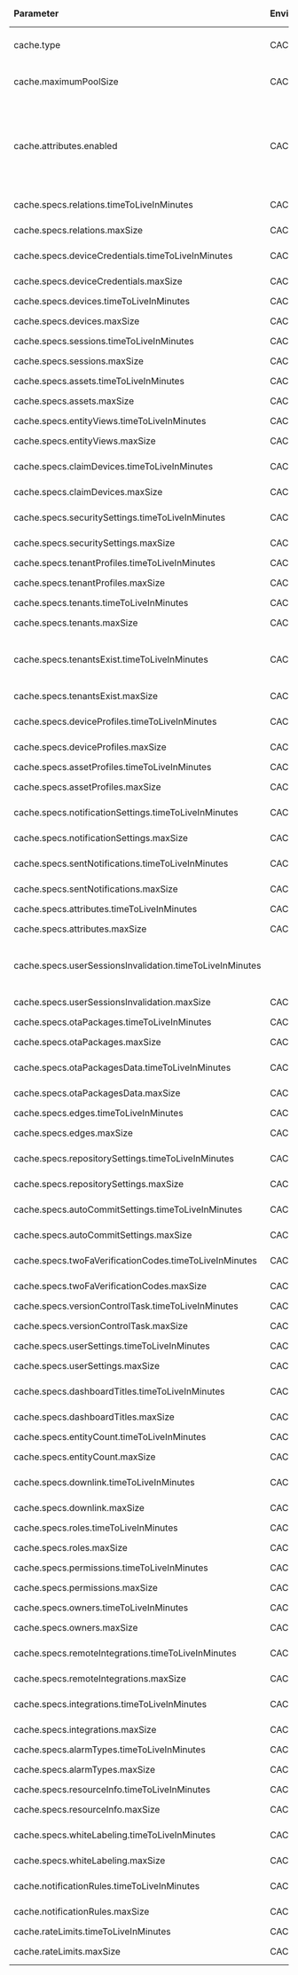 <table>
  <thead>
      <tr>
          <td style="width: 25%"><b>Parameter</b></td><td style="width: 30%"><b>Environment Variable</b></td><td style="width: 15%"><b>Default Value</b></td><td style="width: 30%"><b>Description</b></td>
      </tr>
  </thead>
  <tbody>
      <tr>
          <td>cache.type</td>
          <td>CACHE_TYPE</td>
          <td>caffeine</td>
          <td>Type of cache engine.Allowed values: Caffeine or Redis</td>
      </tr>
      <tr>
          <td>cache.maximumPoolSize</td>
          <td>CACHE_MAXIMUM_POOL_SIZE</td>
          <td>16</td>
          <td>Max pool size to process futures that calls the external cache</td>
      </tr>
      <tr>
          <td>cache.attributes.enabled</td>
          <td>CACHE_ATTRIBUTES_ENABLED</td>
          <td>true</td>
          <td>Make sure that if cache.type is 'redis' and cache.attributes.enabled is 'true' that you change 'maxmemory-policy' Redis config property to 'allkeys-lru', 'allkeys-lfu' or 'allkeys-random'</td>
      </tr>
      <tr>
          <td>cache.specs.relations.timeToLiveInMinutes</td>
          <td>CACHE_SPECS_RELATIONS_TTL</td>
          <td>1440</td>
          <td>Relations cache max size.</td>
      </tr>
      <tr>
          <td>cache.specs.relations.maxSize</td>
          <td>CACHE_SPECS_RELATIONS_MAX_SIZE</td>
          <td>10000</td>
          <td>maxSize: 0 means the cache is disabled</td>
      </tr>
      <tr>
          <td>cache.specs.deviceCredentials.timeToLiveInMinutes</td>
          <td>CACHE_SPECS_DEVICE_CREDENTIALS_TTL</td>
          <td>1440</td>
          <td>deviceCredentials cache TTL</td>
      </tr>
      <tr>
          <td>cache.specs.deviceCredentials.maxSize</td>
          <td>CACHE_SPECS_DEVICE_CREDENTIALS_MAX_SIZE</td>
          <td>10000</td>
          <td>maxSize: 0 means the cache is disabled</td>
      </tr>
      <tr>
          <td>cache.specs.devices.timeToLiveInMinutes</td>
          <td>CACHE_SPECS_DEVICES_TTL</td>
          <td>1440</td>
          <td>device cache TTL</td>
      </tr>
      <tr>
          <td>cache.specs.devices.maxSize</td>
          <td>CACHE_SPECS_DEVICES_MAX_SIZE</td>
          <td>10000</td>
          <td>maxSize: 0 means the cache is disabled</td>
      </tr>
      <tr>
          <td>cache.specs.sessions.timeToLiveInMinutes</td>
          <td>CACHE_SPECS_SESSIONS_TTL</td>
          <td>1440</td>
          <td>sessions cache TTL</td>
      </tr>
      <tr>
          <td>cache.specs.sessions.maxSize</td>
          <td>CACHE_SPECS_SESSIONS_MAX_SIZE</td>
          <td>10000</td>
          <td>maxSize: 0 means the cache is disabled</td>
      </tr>
      <tr>
          <td>cache.specs.assets.timeToLiveInMinutes</td>
          <td>CACHE_SPECS_ASSETS_TTL</td>
          <td>1440</td>
          <td>assets cache TTL</td>
      </tr>
      <tr>
          <td>cache.specs.assets.maxSize</td>
          <td>CACHE_SPECS_ASSETS_MAX_SIZE</td>
          <td>10000</td>
          <td>maxSize: 0 means the cache is disabled</td>
      </tr>
      <tr>
          <td>cache.specs.entityViews.timeToLiveInMinutes</td>
          <td>CACHE_SPECS_ENTITY_VIEWS_TTL</td>
          <td>1440</td>
          <td>entity view cache TTL</td>
      </tr>
      <tr>
          <td>cache.specs.entityViews.maxSize</td>
          <td>CACHE_SPECS_ENTITY_VIEWS_MAX_SIZE</td>
          <td>10000</td>
          <td>maxSize: 0 means the cache is disabled</td>
      </tr>
      <tr>
          <td>cache.specs.claimDevices.timeToLiveInMinutes</td>
          <td>CACHE_SPECS_CLAIM_DEVICES_TTL</td>
          <td>1440</td>
          <td>claim devices cache TTL</td>
      </tr>
      <tr>
          <td>cache.specs.claimDevices.maxSize</td>
          <td>CACHE_SPECS_CLAIM_DEVICES_MAX_SIZE</td>
          <td>1000</td>
          <td>maxSize: 0 means the cache is disabled</td>
      </tr>
      <tr>
          <td>cache.specs.securitySettings.timeToLiveInMinutes</td>
          <td>CACHE_SPECS_SECURITY_SETTINGS_TTL</td>
          <td>1440</td>
          <td>security settings cache TTL</td>
      </tr>
      <tr>
          <td>cache.specs.securitySettings.maxSize</td>
          <td>CACHE_SPECS_SECURITY_SETTINGS_MAX_SIZE</td>
          <td>10000</td>
          <td>maxSize: 0 means the cache is disabled</td>
      </tr>
      <tr>
          <td>cache.specs.tenantProfiles.timeToLiveInMinutes</td>
          <td>CACHE_SPECS_TENANT_PROFILES_TTL</td>
          <td>1440</td>
          <td>tenant profile cache TTL</td>
      </tr>
      <tr>
          <td>cache.specs.tenantProfiles.maxSize</td>
          <td>CACHE_SPECS_TENANT_PROFILES_MAX_SIZE</td>
          <td>10000</td>
          <td>maxSize: 0 means the cache is disabled</td>
      </tr>
      <tr>
          <td>cache.specs.tenants.timeToLiveInMinutes</td>
          <td>CACHE_SPECS_TENANTS_TTL</td>
          <td>1440</td>
          <td>tenant specs cache TTL</td>
      </tr>
      <tr>
          <td>cache.specs.tenants.maxSize</td>
          <td>CACHE_SPECS_TENANTS_MAX_SIZE</td>
          <td>10000</td>
          <td>maxSize: 0 means the cache is disabled</td>
      </tr>
      <tr>
          <td>cache.specs.tenantsExist.timeToLiveInMinutes</td>
          <td>CACHE_SPECS_TENANTS_TTL</td>
          <td>1440</td>
          <td>environment variables are intentionally the same as in 'tenants' cache to be equal</td>
      </tr>
      <tr>
          <td>cache.specs.tenantsExist.maxSize</td>
          <td>CACHE_SPECS_TENANTS_MAX_SIZE</td>
          <td>10000</td>
          <td>maxSize: 0 means the cache is disabled</td>
      </tr>
      <tr>
          <td>cache.specs.deviceProfiles.timeToLiveInMinutes</td>
          <td>CACHE_SPECS_DEVICE_PROFILES_TTL</td>
          <td>1440</td>
          <td>device profile cache TTL</td>
      </tr>
      <tr>
          <td>cache.specs.deviceProfiles.maxSize</td>
          <td>CACHE_SPECS_DEVICE_PROFILES_MAX_SIZE</td>
          <td>10000</td>
          <td>maxSize: 0 means the cache is disabled</td>
      </tr>
      <tr>
          <td>cache.specs.assetProfiles.timeToLiveInMinutes</td>
          <td>CACHE_SPECS_ASSET_PROFILES_TTL</td>
          <td>1440</td>
          <td>asset profile cache TTL</td>
      </tr>
      <tr>
          <td>cache.specs.assetProfiles.maxSize</td>
          <td>CACHE_SPECS_ASSET_PROFILES_MAX_SIZE</td>
          <td>10000</td>
          <td>maxSize: 0 means the cache is disabled</td>
      </tr>
      <tr>
          <td>cache.specs.notificationSettings.timeToLiveInMinutes</td>
          <td>CACHE_SPECS_NOTIFICATION_SETTINGS_TTL</td>
          <td>10</td>
          <td>notification settings cache TTL</td>
      </tr>
      <tr>
          <td>cache.specs.notificationSettings.maxSize</td>
          <td>CACHE_SPECS_NOTIFICATION_SETTINGS_MAX_SIZE</td>
          <td>1000</td>
          <td>maxSize: 0 means the cache is disabled</td>
      </tr>
      <tr>
          <td>cache.specs.sentNotifications.timeToLiveInMinutes</td>
          <td>CACHE_SPECS_SENT_NOTIFICATIONS_TTL</td>
          <td>1440</td>
          <td>notification specs sent notifications cache TTL</td>
      </tr>
      <tr>
          <td>cache.specs.sentNotifications.maxSize</td>
          <td>CACHE_SPECS_SENT_NOTIFICATIONS_MAX_SIZE</td>
          <td>10000</td>
          <td>maxSize: 0 means the cache is disabled</td>
      </tr>
      <tr>
          <td>cache.specs.attributes.timeToLiveInMinutes</td>
          <td>CACHE_SPECS_ATTRIBUTES_TTL</td>
          <td>1440</td>
          <td>attributes cache TTL</td>
      </tr>
      <tr>
          <td>cache.specs.attributes.maxSize</td>
          <td>CACHE_SPECS_ATTRIBUTES_MAX_SIZE</td>
          <td>100000</td>
          <td>maxSize: 0 means the cache is disabled</td>
      </tr>
      <tr>
          <td>cache.specs.userSessionsInvalidation.timeToLiveInMinutes</td>
          <td></td>
          <td>0</td>
          <td>The value of this TTL is ignored and replaced by JWT refresh token expiration time</td>
      </tr>
      <tr>
          <td>cache.specs.userSessionsInvalidation.maxSize</td>
          <td>CACHE_SPECS_USERS_UPDATE_TIME_MAX_SIZE</td>
          <td>10000</td>
          <td>maxSize: 0 means the cache is disabled</td>
      </tr>
      <tr>
          <td>cache.specs.otaPackages.timeToLiveInMinutes</td>
          <td>CACHE_SPECS_OTA_PACKAGES_TTL</td>
          <td>60</td>
          <td>ota updates cache TTL</td>
      </tr>
      <tr>
          <td>cache.specs.otaPackages.maxSize</td>
          <td>CACHE_SPECS_OTA_PACKAGES_MAX_SIZE</td>
          <td>10</td>
          <td>maxSize: 0 means the cache is disabled</td>
      </tr>
      <tr>
          <td>cache.specs.otaPackagesData.timeToLiveInMinutes</td>
          <td>CACHE_SPECS_OTA_PACKAGES_DATA_TTL</td>
          <td>60</td>
          <td>ota packages data cache TTL</td>
      </tr>
      <tr>
          <td>cache.specs.otaPackagesData.maxSize</td>
          <td>CACHE_SPECS_OTA_PACKAGES_DATA_MAX_SIZE</td>
          <td>10</td>
          <td>maxSize: 0 means the cache is disabled</td>
      </tr>
      <tr>
          <td>cache.specs.edges.timeToLiveInMinutes</td>
          <td>CACHE_SPECS_EDGES_TTL</td>
          <td>1440</td>
          <td>edges cache TTL</td>
      </tr>
      <tr>
          <td>cache.specs.edges.maxSize</td>
          <td>CACHE_SPECS_EDGES_MAX_SIZE</td>
          <td>10000</td>
          <td>maxSize: 0 means the cache is disabled</td>
      </tr>
      <tr>
          <td>cache.specs.repositorySettings.timeToLiveInMinutes</td>
          <td>CACHE_SPECS_REPOSITORY_SETTINGS_TTL</td>
          <td>1440</td>
          <td>VC repository settings cache TTL</td>
      </tr>
      <tr>
          <td>cache.specs.repositorySettings.maxSize</td>
          <td>CACHE_SPECS_REPOSITORY_SETTINGS_MAX_SIZE</td>
          <td>10000</td>
          <td>maxSize: 0 means the cache is disabled</td>
      </tr>
      <tr>
          <td>cache.specs.autoCommitSettings.timeToLiveInMinutes</td>
          <td>CACHE_SPECS_AUTO_COMMIT_SETTINGS_TTL</td>
          <td>1440</td>
          <td>VC autocommit settings cache TTL</td>
      </tr>
      <tr>
          <td>cache.specs.autoCommitSettings.maxSize</td>
          <td>CACHE_SPECS_AUTO_COMMIT_SETTINGS_MAX_SIZE</td>
          <td>10000</td>
          <td>maxSize: 0 means the cache is disabled</td>
      </tr>
      <tr>
          <td>cache.specs.twoFaVerificationCodes.timeToLiveInMinutes</td>
          <td>CACHE_SPECS_TWO_FA_VERIFICATION_CODES_TTL</td>
          <td>60</td>
          <td>2FA verification codes cache TTL</td>
      </tr>
      <tr>
          <td>cache.specs.twoFaVerificationCodes.maxSize</td>
          <td>CACHE_SPECS_TWO_FA_VERIFICATION_CODES_MAX_SIZE</td>
          <td>100000</td>
          <td>maxSize: 0 means the cache is disabled</td>
      </tr>
      <tr>
          <td>cache.specs.versionControlTask.timeToLiveInMinutes</td>
          <td>CACHE_SPECS_VERSION_CONTROL_TASK_TTL</td>
          <td>5</td>
          <td>VC tasks cache TTL</td>
      </tr>
      <tr>
          <td>cache.specs.versionControlTask.maxSize</td>
          <td>CACHE_SPECS_VERSION_CONTROL_TASK_MAX_SIZE</td>
          <td>100000</td>
          <td>maxSize: 0 means the cache is disabled</td>
      </tr>
      <tr>
          <td>cache.specs.userSettings.timeToLiveInMinutes</td>
          <td>CACHE_SPECS_USER_SETTINGS_TTL</td>
          <td>1440</td>
          <td>user settings cache TTL</td>
      </tr>
      <tr>
          <td>cache.specs.userSettings.maxSize</td>
          <td>CACHE_SPECS_USER_SETTINGS_MAX_SIZE</td>
          <td>100000</td>
          <td>maxSize: 0 means the cache is disabled</td>
      </tr>
      <tr>
          <td>cache.specs.dashboardTitles.timeToLiveInMinutes</td>
          <td>CACHE_SPECS_DASHBOARD_TITLES_TTL</td>
          <td>1440</td>
          <td>dashboard titles cache TTL</td>
      </tr>
      <tr>
          <td>cache.specs.dashboardTitles.maxSize</td>
          <td>CACHE_SPECS_DASHBOARD_TITLES_MAX_SIZE</td>
          <td>100000</td>
          <td>maxSize: 0 means the cache is disabled</td>
      </tr>
      <tr>
          <td>cache.specs.entityCount.timeToLiveInMinutes</td>
          <td>CACHE_SPECS_ENTITY_COUNT_TTL</td>
          <td>1440</td>
          <td>entity count cache TTL</td>
      </tr>
      <tr>
          <td>cache.specs.entityCount.maxSize</td>
          <td>CACHE_SPECS_ENTITY_COUNT_MAX_SIZE</td>
          <td>100000</td>
          <td>maxSize: 0 means the cache is disabled</td>
      </tr>
      <tr>
          <td>cache.specs.downlink.timeToLiveInMinutes</td>
          <td>CACHE_SPECS_DOWNLINK_TTL</td>
          <td>1440</td>
          <td>Downlink converter cache specs TTL</td>
      </tr>
      <tr>
          <td>cache.specs.downlink.maxSize</td>
          <td>CACHE_SPECS_DOWNLINK_MAX_SIZE</td>
          <td>100000</td>
          <td>maxSize: 0 means the cache is disabled</td>
      </tr>
      <tr>
          <td>cache.specs.roles.timeToLiveInMinutes</td>
          <td>CACHE_SPECS_ROLES_TTL</td>
          <td>1440</td>
          <td>roles cache TTL</td>
      </tr>
      <tr>
          <td>cache.specs.roles.maxSize</td>
          <td>CACHE_SPECS_ROLES_MAX_SIZE</td>
          <td>10000</td>
          <td>maxSize: 0 means the cache is disabled</td>
      </tr>
      <tr>
          <td>cache.specs.permissions.timeToLiveInMinutes</td>
          <td>CACHE_SPECS_PERMISSIONS_TTL</td>
          <td>1440</td>
          <td>permissions cache TTL</td>
      </tr>
      <tr>
          <td>cache.specs.permissions.maxSize</td>
          <td>CACHE_SPECS_PERMISSIONS_MAX_SIZE</td>
          <td>10000</td>
          <td>maxSize: 0 means the cache is disabled</td>
      </tr>
      <tr>
          <td>cache.specs.owners.timeToLiveInMinutes</td>
          <td>CACHE_SPECS_OWNERS_TTL</td>
          <td>1440</td>
          <td>owners cache TTL</td>
      </tr>
      <tr>
          <td>cache.specs.owners.maxSize</td>
          <td>CACHE_SPECS_OWNERS_MAX_SIZE</td>
          <td>100000</td>
          <td>maxSize: 0 means the cache is disabled</td>
      </tr>
      <tr>
          <td>cache.specs.remoteIntegrations.timeToLiveInMinutes</td>
          <td>CACHE_SPECS_REMOTE_INTEGRATIONS_TTL</td>
          <td>1440</td>
          <td>remote integrations cache specs TTL</td>
      </tr>
      <tr>
          <td>cache.specs.remoteIntegrations.maxSize</td>
          <td>CACHE_SPECS_REMOTE_INTEGRATIONS_MAX_SIZE</td>
          <td>10000</td>
          <td>maxSize: 0 means the cache is disabled</td>
      </tr>
      <tr>
          <td>cache.specs.integrations.timeToLiveInMinutes</td>
          <td>CACHE_SPECS_INTEGRATIONS_TTL</td>
          <td>1440</td>
          <td>integrations cache specs TTL</td>
      </tr>
      <tr>
          <td>cache.specs.integrations.maxSize</td>
          <td>CACHE_SPECS_INTEGRATIONS_MAX_SIZE</td>
          <td>10000</td>
          <td>maxSize: 0 means the cache is disabled</td>
      </tr>
      <tr>
          <td>cache.specs.alarmTypes.timeToLiveInMinutes</td>
          <td>CACHE_SPECS_ALARM_TYPES_TTL</td>
          <td>60</td>
          <td>alarm types cache TTL</td>
      </tr>
      <tr>
          <td>cache.specs.alarmTypes.maxSize</td>
          <td>CACHE_SPECS_ALARM_TYPES_MAX_SIZE</td>
          <td>100000</td>
          <td>maxSize: 0 means the cache is disabled</td>
      </tr>
      <tr>
          <td>cache.specs.resourceInfo.timeToLiveInMinutes</td>
          <td>CACHE_SPECS_RESOURCE_INFO_TTL</td>
          <td>1440</td>
          <td>alarm types cache TTL</td>
      </tr>
      <tr>
          <td>cache.specs.resourceInfo.maxSize</td>
          <td>CACHE_SPECS_RESOURCE_INFO_MAX_SIZE</td>
          <td>100000</td>
          <td>maxSize: 0 means the cache is disabled</td>
      </tr>
      <tr>
          <td>cache.specs.whiteLabeling.timeToLiveInMinutes</td>
          <td>CACHE_SPECS_WHITE_LABELING_TTL</td>
          <td>1440</td>
          <td>White labeling cache TTL</td>
      </tr>
      <tr>
          <td>cache.specs.whiteLabeling.maxSize</td>
          <td>CACHE_SPECS_WHITE_LABELING_MAX_SIZE</td>
          <td>10000</td>
          <td>maxSize: 0 means the cache is disabled</td>
      </tr>
      <tr>
          <td>cache.notificationRules.timeToLiveInMinutes</td>
          <td>CACHE_SPECS_NOTIFICATION_RULES_TTL</td>
          <td>30</td>
          <td>notification rules cache TTL</td>
      </tr>
      <tr>
          <td>cache.notificationRules.maxSize</td>
          <td>CACHE_SPECS_NOTIFICATION_RULES_MAX_SIZE</td>
          <td>1000</td>
          <td>maxSize: 0 means the cache is disabled</td>
      </tr>
      <tr>
          <td>cache.rateLimits.timeToLiveInMinutes</td>
          <td>CACHE_SPECS_RATE_LIMITS_TTL</td>
          <td>60</td>
          <td>rate limits cache TTL</td>
      </tr>
      <tr>
          <td>cache.rateLimits.maxSize</td>
          <td>CACHE_SPECS_RATE_LIMITS_MAX_SIZE</td>
          <td>100000</td>
          <td>maxSize: 0 means the cache is disabled</td>
      </tr>
  </tbody>
</table>
